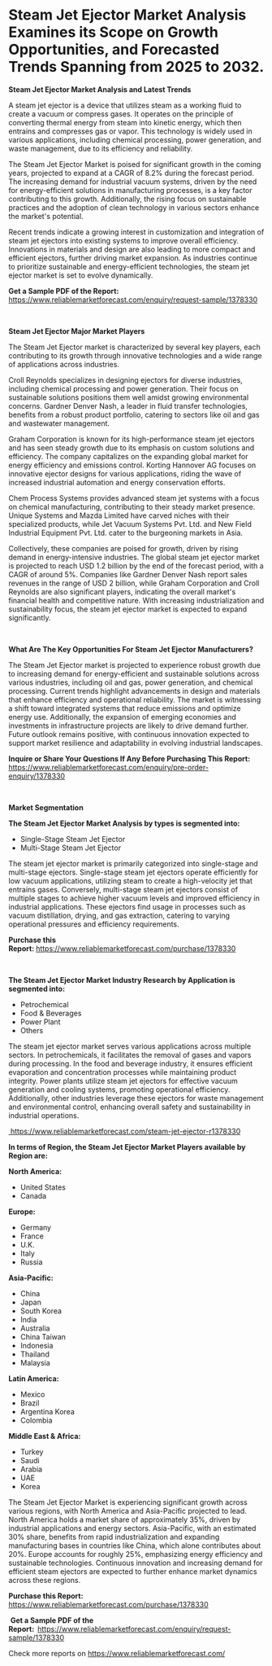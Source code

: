 <p><h1>Steam Jet Ejector Market Analysis Examines its Scope on Growth Opportunities, and Forecasted Trends Spanning from 2025 to 2032.</h1></p><p><strong>Steam Jet Ejector Market Analysis and Latest Trends</strong></p>
<p><p>A steam jet ejector is a device that utilizes steam as a working fluid to create a vacuum or compress gases. It operates on the principle of converting thermal energy from steam into kinetic energy, which then entrains and compresses gas or vapor. This technology is widely used in various applications, including chemical processing, power generation, and waste management, due to its efficiency and reliability.</p><p>The Steam Jet Ejector Market is poised for significant growth in the coming years, projected to expand at a CAGR of 8.2% during the forecast period. The increasing demand for industrial vacuum systems, driven by the need for energy-efficient solutions in manufacturing processes, is a key factor contributing to this growth. Additionally, the rising focus on sustainable practices and the adoption of clean technology in various sectors enhance the market's potential. </p><p>Recent trends indicate a growing interest in customization and integration of steam jet ejectors into existing systems to improve overall efficiency. Innovations in materials and design are also leading to more compact and efficient ejectors, further driving market expansion. As industries continue to prioritize sustainable and energy-efficient technologies, the steam jet ejector market is set to evolve dynamically.</p></p>
<p><strong>Get a Sample PDF of the Report:&nbsp;</strong> <a href="https://www.reliablemarketforecast.com/enquiry/request-sample/1378330?utm_campaign=2260&utm_medium=2&utm_source=Github&utm_content=ia&utm_term=16022025&utm_id=steam-jet-ejector">https://www.reliablemarketforecast.com/enquiry/request-sample/1378330</a></p>
<p>&nbsp;</p>
<p><strong>Steam Jet Ejector Major Market Players</strong></p>
<p><p>The Steam Jet Ejector market is characterized by several key players, each contributing to its growth through innovative technologies and a wide range of applications across industries. </p><p>Croll Reynolds specializes in designing ejectors for diverse industries, including chemical processing and power generation. Their focus on sustainable solutions positions them well amidst growing environmental concerns. Gardner Denver Nash, a leader in fluid transfer technologies, benefits from a robust product portfolio, catering to sectors like oil and gas and wastewater management. </p><p>Graham Corporation is known for its high-performance steam jet ejectors and has seen steady growth due to its emphasis on custom solutions and efficiency. The company capitalizes on the expanding global market for energy efficiency and emissions control. Korting Hannover AG focuses on innovative ejector designs for various applications, riding the wave of increased industrial automation and energy conservation efforts.</p><p>Chem Process Systems provides advanced steam jet systems with a focus on chemical manufacturing, contributing to their steady market presence. Unique Systems and Mazda Limited have carved niches with their specialized products, while Jet Vacuum Systems Pvt. Ltd. and New Field Industrial Equipment Pvt. Ltd. cater to the burgeoning markets in Asia.</p><p>Collectively, these companies are poised for growth, driven by rising demand in energy-intensive industries. The global steam jet ejector market is projected to reach USD 1.2 billion by the end of the forecast period, with a CAGR of around 5%. Companies like Gardner Denver Nash report sales revenues in the range of USD 2 billion, while Graham Corporation and Croll Reynolds are also significant players, indicating the overall market's financial health and competitive nature. With increasing industrialization and sustainability focus, the steam jet ejector market is expected to expand significantly.</p></p>
<p>&nbsp;</p>
<p><strong>What Are The Key Opportunities For Steam Jet Ejector Manufacturers?</strong></p>
<p><p>The Steam Jet Ejector market is projected to experience robust growth due to increasing demand for energy-efficient and sustainable solutions across various industries, including oil and gas, power generation, and chemical processing. Current trends highlight advancements in design and materials that enhance efficiency and operational reliability. The market is witnessing a shift toward integrated systems that reduce emissions and optimize energy use. Additionally, the expansion of emerging economies and investments in infrastructure projects are likely to drive demand further. Future outlook remains positive, with continuous innovation expected to support market resilience and adaptability in evolving industrial landscapes.</p></p>
<p><strong>Inquire or Share Your Questions If Any Before Purchasing This Report:</strong> <a href="https://www.reliablemarketforecast.com/enquiry/pre-order-enquiry/1378330?utm_campaign=2260&utm_medium=2&utm_source=Github&utm_content=ia&utm_term=16022025&utm_id=steam-jet-ejector">https://www.reliablemarketforecast.com/enquiry/pre-order-enquiry/1378330</a></p>
<p>&nbsp;</p>
<p><strong>Market Segmentation</strong></p>
<p><strong>The Steam Jet Ejector Market Analysis by types is segmented into:</strong></p>
<p><ul><li>Single-Stage Steam Jet Ejector</li><li>Multi-Stage Steam Jet Ejector</li></ul></p>
<p><p>The steam jet ejector market is primarily categorized into single-stage and multi-stage ejectors. Single-stage steam jet ejectors operate efficiently for low vacuum applications, utilizing steam to create a high-velocity jet that entrains gases. Conversely, multi-stage steam jet ejectors consist of multiple stages to achieve higher vacuum levels and improved efficiency in industrial applications. These ejectors find usage in processes such as vacuum distillation, drying, and gas extraction, catering to varying operational pressures and efficiency requirements.</p></p>
<p><strong>Purchase this Report:&nbsp;</strong><a href="https://www.reliablemarketforecast.com/purchase/1378330?utm_campaign=2260&utm_medium=2&utm_source=Github&utm_content=ia&utm_term=16022025&utm_id=steam-jet-ejector">https://www.reliablemarketforecast.com/purchase/1378330</a></p>
<p>&nbsp;</p>
<p><strong>The Steam Jet Ejector Market Industry Research by Application is segmented into:</strong></p>
<p><ul><li>Petrochemical</li><li>Food & Beverages</li><li>Power Plant</li><li>Others</li></ul></p>
<p><p>The steam jet ejector market serves various applications across multiple sectors. In petrochemicals, it facilitates the removal of gases and vapors during processing. In the food and beverage industry, it ensures efficient evaporation and concentration processes while maintaining product integrity. Power plants utilize steam jet ejectors for effective vacuum generation and cooling systems, promoting operational efficiency. Additionally, other industries leverage these ejectors for waste management and environmental control, enhancing overall safety and sustainability in industrial operations.</p></p>
<p><a href="https://www.reliablemarketforecast.com/steam-jet-ejector-r1378330?utm_campaign=2260&utm_medium=2&utm_source=Github&utm_content=ia&utm_term=16022025&utm_id=steam-jet-ejector">&nbsp;https://www.reliablemarketforecast.com/steam-jet-ejector-r1378330</a></p>
<p><strong>In terms of Region, the Steam Jet Ejector Market Players available by Region are:</strong></p>
<p>
    <p> <strong> North America: </strong>
        <ul>
            <li>United States</li>
            <li>Canada</li>
        </ul>
        </p> 
    <p> <strong> Europe: </strong>
        <ul>
            <li>Germany</li>
            <li>France</li>
            <li>U.K.</li>
            <li>Italy</li>
            <li>Russia</li>
        </ul>
        </p> 
    <p> <strong> Asia-Pacific: </strong>
        <ul>
            <li>China</li>
            <li>Japan</li>
            <li>South Korea</li>
            <li>India</li>
            <li>Australia</li>
            <li>China Taiwan</li>
            <li>Indonesia</li>
            <li>Thailand</li>
            <li>Malaysia</li>
        </ul>
        </p> 
    <p> <strong> Latin America: </strong>
        <ul>
            <li>Mexico</li>
            <li>Brazil</li>
            <li>Argentina Korea</li>
            <li>Colombia</li>
        </ul>
        </p> 
    <p> <strong> Middle East & Africa: </strong>
        <ul>
            <li>Turkey</li>
            <li>Saudi</li>
            <li>Arabia</li>
            <li>UAE</li>
            <li>Korea</li>
        </ul>
    </p>
    </p>
<p><p>The Steam Jet Ejector Market is experiencing significant growth across various regions, with North America and Asia-Pacific projected to lead. North America holds a market share of approximately 35%, driven by industrial applications and energy sectors. Asia-Pacific, with an estimated 30% share, benefits from rapid industrialization and expanding manufacturing bases in countries like China, which alone contributes about 20%. Europe accounts for roughly 25%, emphasizing energy efficiency and sustainable technologies. Continuous innovation and increasing demand for efficient steam ejectors are expected to further enhance market dynamics across these regions.</p></p>
<p><strong>Purchase this Report: </strong><a href="https://www.reliablemarketforecast.com/purchase/1378330?utm_campaign=2260&utm_medium=2&utm_source=Github&utm_content=ia&utm_term=16022025&utm_id=steam-jet-ejector">https://www.reliablemarketforecast.com/purchase/1378330</a></p>
<p>&nbsp;<strong>Get a Sample PDF of the Report:&nbsp;&nbsp;</strong><a href="https://www.reliablemarketforecast.com/enquiry/request-sample/1378330?utm_campaign=2260&utm_medium=2&utm_source=Github&utm_content=ia&utm_term=16022025&utm_id=steam-jet-ejector">https://www.reliablemarketforecast.com/enquiry/request-sample/1378330</a></p>
<p><strong></strong></p>
<p>Check more reports on <a href="https://www.reliablemarketforecast.com/?utm_campaign=2260&utm_medium=2&utm_source=Github&utm_content=ia&utm_term=16022025&utm_id=steam-jet-ejector">https://www.reliablemarketforecast.com/</a></p>